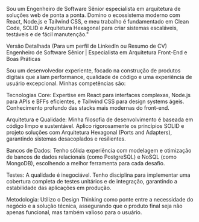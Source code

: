 Sou um Engenheiro de Software Sênior especialista em arquitetura de soluções web de ponta a ponta. Domino o ecossistema moderno com React, Node.js e Tailwind CSS, e meu trabalho é fundamentado em Clean Code, SOLID e Arquitetura Hexagonal para criar sistemas escaláveis, testáveis e de fácil manutenção."

Versão Detalhada (Para um perfil de LinkedIn ou Resumo de CV)
Engenheiro de Software Sênior | Especialista em Arquitetura Front-End e Boas Práticas

Sou um desenvolvedor experiente, focado na construção de produtos digitais que aliam performance, qualidade de código e uma experiência de usuário excepcional. Minhas competências são:

Tecnologias Core: Expertise em React para interfaces complexas, Node.js para APIs e BFFs eficientes, e Tailwind CSS para design systems ágeis. Conhecimento profundo das stacks mais modernas do front-end.

Arquitetura e Qualidade: Minha filosofia de desenvolvimento é baseada em código limpo e sustentável. Aplico rigorosamente os princípios SOLID e projeto soluções com Arquitetura Hexagonal (Ports and Adapters), garantindo sistemas desacoplados e resilientes.

Bancos de Dados: Tenho sólida experiência com modelagem e otimização de bancos de dados relacionais (como PostgreSQL) e NoSQL (como MongoDB), escolhendo a melhor ferramenta para cada desafio.

Testes: A qualidade é inegociável. Tenho disciplina para implementar uma cobertura completa de testes unitários e de integração, garantindo a estabilidade das aplicações em produção.

Metodologia: Utilizo o Design Thinking como ponte entre a necessidade do negócio e a solução técnica, assegurando que o produto final seja não apenas funcional, mas também valioso para o usuário.
